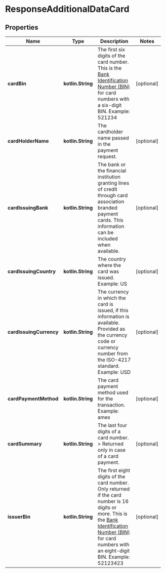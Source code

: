 
# ResponseAdditionalDataCard

## Properties
Name | Type | Description | Notes
------------ | ------------- | ------------- | -------------
**cardBin** | **kotlin.String** | The first six digits of the card number.  This is the [Bank Identification Number (BIN)](https://docs.adyen.com/get-started-with-adyen/payment-glossary#bank-identification-number-bin) for card numbers with a six-digit BIN.  Example: 521234 |  [optional]
**cardHolderName** | **kotlin.String** | The cardholder name passed in the payment request. |  [optional]
**cardIssuingBank** | **kotlin.String** | The bank or the financial institution granting lines of credit through card association branded payment cards. This information can be included when available. |  [optional]
**cardIssuingCountry** | **kotlin.String** | The country where the card was issued.  Example: US |  [optional]
**cardIssuingCurrency** | **kotlin.String** | The currency in which the card is issued, if this information is available. Provided as the currency code or currency number from the ISO-4217 standard.   Example: USD |  [optional]
**cardPaymentMethod** | **kotlin.String** | The card payment method used for the transaction.  Example: amex |  [optional]
**cardSummary** | **kotlin.String** | The last four digits of a card number.  &gt; Returned only in case of a card payment. |  [optional]
**issuerBin** | **kotlin.String** | The first eight digits of the card number. Only returned if the card number is 16 digits or more.  This is the [Bank Identification Number (BIN)](https://docs.adyen.com/get-started-with-adyen/payment-glossary#bank-identification-number-bin) for card numbers with an eight-digit BIN.  Example: 52123423 |  [optional]



